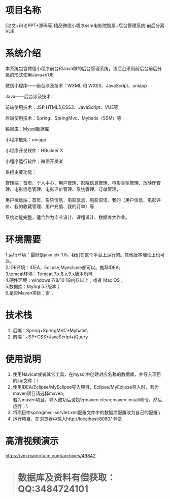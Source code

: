 # 项目名称

[论文+辩论PPT+源码等]精品微信小程序ssm电影院购票+后台管理系统|前后分离VUE

# 系统介绍
本系统包含微信小程序前台和Java做的后台管理系统，该后台采用前后台前后分离的形式使用Java+VUE

微信小程序——前台涉及技术：WXML 和 WXSS、JavaScript、uniapp

Java——后台涉及技术：

前端使用技术：JSP,HTML5,CSS3、JavaScript、VUE等

后端使用技术：Spring、SpringMvc、Mybatis（SSM）等

数据库：Mysql数据库

小程序框架：uniapp

小程序开发软件：HBuilder X

小程序运行软件：微信开发者

系统主要功能：

管理端；首页、个人中心、用户管理、影院信息管理、电影类型管理、放映厅管理、电影信息管理、电影评价管理、系统管理、订单管理，

用户微信端；首页、影院信息、电影信息、电影资讯、我的（用户信息、电影评价、我的收藏管理、用户充值、我的订单）等

系统功能完整，适合作为毕业设计、课程设计、数据库大作业。

# 环境需要

1.运行环境：最好是java jdk 1.8，我们在这个平台上运行的。其他版本理论上也可以。\
2.IDE环境：IDEA，Eclipse,Myeclipse都可以。推荐IDEA;\
3.tomcat环境：Tomcat 7.x,8.x,9.x版本均可\
4.硬件环境：windows 7/8/10 1G内存以上；或者 Mac OS； \
5.数据库：MySql 5.7版本；\
6.是否Maven项目：否；

# 技术栈

1. 后端：Spring+SpringMVC+Mybatis\
2. 前端：JSP+CSS+JavaScript+jQuery

# 使用说明

1. 使用Navicat或者其它工具，在mysql中创建对应名称的数据库，并导入项目的sql文件；\
2. 使用IDEA/Eclipse/MyEclipse导入项目，Eclipse/MyEclipse导入时，若为maven项目请选择maven;\
若为maven项目，导入成功后请执行maven clean;maven install命令，然后运行；\
3. 将项目中springmvc-servlet.xml配置文件中的数据库配置改为自己的配置;\
4. 运行项目，在浏览器中输入http://localhost:8080/ 登录

# 高清视频演示

https://ym.maptoface.com/archives/49842

> # **数据库及资料有偿获取：QQ:3484724101**

​